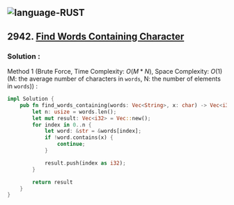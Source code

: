 ![language-RUST](https://img.shields.io/badge/RUST-8d4004?style=for-the-badge&logo=RUST)
---

## 2942. [Find Words Containing Character](https://leetcode.com/problems/find-words-containing-character)

### Solution :

Method 1 (Brute Force, Time Complexity: $O(M*N)$, Space Complexity: $O(1)$ (M: the average number of characters in `words`, N: the number of elements in `words`)) :
```rust
impl Solution {
    pub fn find_words_containing(words: Vec<String>, x: char) -> Vec<i32> {
        let n: usize = words.len();
        let mut result: Vec<i32> = Vec::new();
        for index in 0..n {
            let word: &str = &words[index];
            if !word.contains(x) {
                continue;
            }

            result.push(index as i32);
        }

        return result
    }
}
```
